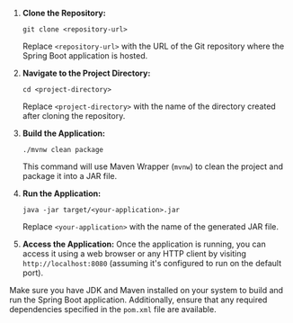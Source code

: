 1. **Clone the Repository:**
   ```
   git clone <repository-url>
   ```
   Replace `<repository-url>` with the URL of the Git repository where the Spring Boot application is hosted.

2. **Navigate to the Project Directory:**
   ```
   cd <project-directory>
   ```
   Replace `<project-directory>` with the name of the directory created after cloning the repository.

3. **Build the Application:**
   ```
   ./mvnw clean package
   ```
   This command will use Maven Wrapper (`mvnw`) to clean the project and package it into a JAR file.

4. **Run the Application:**
   ```
   java -jar target/<your-application>.jar
   ```
   Replace `<your-application>` with the name of the generated JAR file.

5. **Access the Application:**
   Once the application is running, you can access it using a web browser or any HTTP client by visiting `http://localhost:8080` (assuming it's configured to run on the default port).

Make sure you have JDK and Maven installed on your system to build and run the Spring Boot application. Additionally, ensure that any required dependencies specified in the `pom.xml` file are available.
